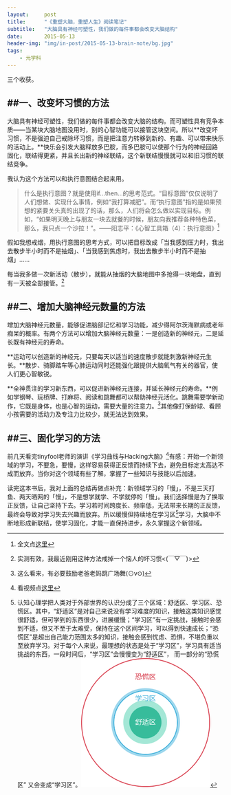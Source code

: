 ```yaml
---
layout:     post
title:      "《重塑大脑，重塑人生》阅读笔记"
subtitle:   "大脑具有神经可塑性，我们做的每件事都会改变大脑结构"
date:       2015-05-13
header-img: "img/in-post/2015-05-13-brain-note/bg.jpg"
tags:
    - 元学科
---
```


三个收获。

##一、改变坏习惯的方法
---
大脑具有神经可塑性，我们做的每件事都会改变大脑的结构。而可塑性具有竞争本质——当某块大脑地图没用时，别的心智功能可以接管这块空间。所以**改变坏习惯，不是强迫自己戒除坏习惯，而是把注意力转移到新的、有趣、可以带来快乐的活动上。**快乐会引发大脑释放多巴胺，而多巴胺可以使那个行为的神经回路固化，联结得更紧，并且长出新的神经联结，这个新联结慢慢就可以和旧习惯的联结竞争。

我认为这个方法可以和执行意图结合起来用。
>什么是执行意图？就是使用if...then...的思考范式。“目标意图”仅仅说明了人们想做、实现什么事情，例如“我打算减肥”。而“执行意图”指的是如果预想的紧要关头真的出现了的话，那么，人们将会怎么做以实现目标。例如，“如果明天晚上与朋友一块去就餐的时候，朋友向我推荐各种特色菜，那么，我只点一个沙拉！”。——阳志平：《心智工具箱（4）：执行意图》[^tip1]

假如我想戒烟，用执行意图的思考方式，可以把目标改成「当我感到压力时，我出去散步半小时而不是抽烟」、「当我感到焦虑时，我出去散步半小时而不是抽烟」……
 
每当我多做一次新活动（散步），就能从抽烟的大脑地图中多抢得一块地盘，直到有一天被全部接管。[^tip2]


##二、增加大脑神经元数量的方法
---
增加大脑神经元数量，能够促进脑部记忆和学习功能，减少得阿尔茨海默病或老年痴呆的概率。有两个方法可以增加大脑神经元数量：一是创造新的神经元，二是延长既有神经元的寿命。

**运动可以创造新的神经元，只要每天以适当的速度散步就能刺激新神经元生长。**散步、骑脚踏车等心肺运动同时还能强化跟提供大脑氧气有关的器官，使人们更心智敏锐。

**全神贯注的学习新东西，可以促进新神经元连接，并延长神经元的寿命。**例如学钢琴、玩桥牌、打麻将、阅读和跳舞都可以帮助神经元活化。跳舞需要学新动作，它既是身体，也是心智的运动，需要大量的注意力。[^tip3]其他像打保龄球、看顾小孩需要的活动力及专注力比较少，就无法达到效果。


##三、固化学习的方法
---
前几天看完tinyfool老师的演讲《学习曲线与Hacking大脑》[^tip4]有感：开始一个新领域的学习，不要急，要慢，这样容易获得正反馈而持续下去，避免目标定太高达不成而放弃。当你对这个领域有些了解，掌握了一些知识与技能以后加速。

读完这本书后，我对上面的总结再做点补充：新领域学习的「慢」，不是三天打鱼、两天晒网的「慢」，不是想学就学、不学就停的「慢」。我们选择慢是为了换取正反馈，让自己坚持下去。学习若时间跨度长、频率低，无法带来长期的正反馈，最终会导致对学习失去兴趣而放弃。所以缓慢但持续地在学习区[^tip5]学习，大脑中不断地形成新联结，使学习固化，才能一直保持进步，永久掌握这个新领域。

[^tip1]: 全文点[这里](http://www.yangzhiping.com/psy/implementation-intentions.html)

[^tip2]: 实测有效，我最近刚用这种方法戒掉一个恼人的坏习惯<(￣▽￣)> 

[^tip3]: 这么看来，有必要鼓励老爸老妈跳广场舞(⊙v⊙)

[^tip4]: 看视频点[这里](http://boolan.com/lecture/1000001222#0-tsina-1-25570-397232819ff9a47a7b7e80a40613cfe1)

[^tip5]: 认知心理学把人类对于外部世界的认识分成了三个区域：舒适区、学习区、恐慌区。其中，“舒适区”是对自己来说没有学习难度的知识，接触这类知识感觉很舒适，但可学到的东西很少，进展缓慢；“学习区”有一定挑战，接触时会感到不适，但又不至于太难受，保持在这个区间学习，可以得到快速成长；“恐慌区”是超出自己能力范围太多的知识，接触会感到忧虑、恐惧，不堪负重以至放弃学习。对于每个人来说，最理想的状态是处于“学习区”，学习具有适当挑战的东西，一段时间后，“学习区”会慢慢变为“舒适区”， 而一部分的“恐慌区” 又会变成“学习区”。![认知区域](/img/in-post/2015-01-12-read-story/1.png)




